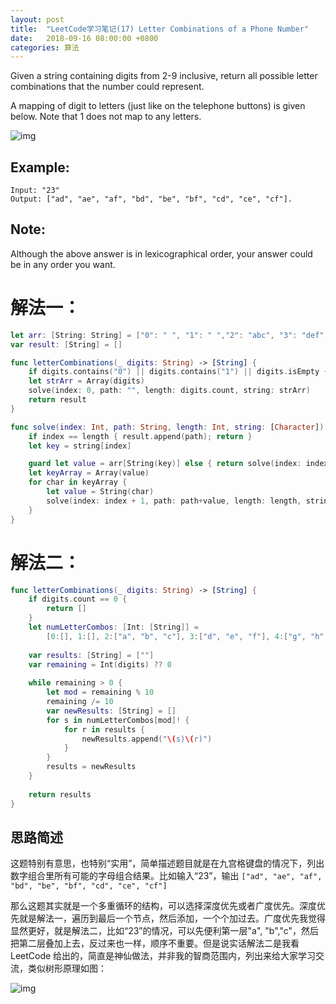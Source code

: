 ```yaml
---
layout: post
title:  "LeetCode学习笔记(17) Letter Combinations of a Phone Number"
date:   2018-09-16 08:00:00 +0800
categories: 算法
---
```


Given a string containing digits from 2-9 inclusive, return all possible letter combinations that the number could represent.

A mapping of digit to letters (just like on the telephone buttons) is given below. Note that 1 does not map to any letters.

![img](http://upload.wikimedia.org/wikipedia/commons/thumb/7/73/Telephone-keypad2.svg/200px-Telephone-keypad2.svg.png)

## Example:


```
Input: "23"
Output: ["ad", "ae", "af", "bd", "be", "bf", "cd", "ce", "cf"].
```


## Note:
Although the above answer is in lexicographical order, your answer could be in any order you want.


# 解法一：

```swift
let arr: [String: String] = ["0": " ", "1": " ","2": "abc", "3": "def", "4": "ghi", "5": "jkl", "6": "mno", "7": "pqrs", "8": "tuv", "9": "wxyz"]
var result: [String] = []

func letterCombinations(_ digits: String) -> [String] {
    if digits.contains("0") || digits.contains("1") || digits.isEmpty { return [] }
    let strArr = Array(digits)
    solve(index: 0, path: "", length: digits.count, string: strArr)
    return result
}

func solve(index: Int, path: String, length: Int, string: [Character]) {
    if index == length { result.append(path); return }
    let key = string[index]

    guard let value = arr[String(key)] else { return solve(index: index + 1, path: path, length: length, string: string) }
    let keyArray = Array(value)
    for char in keyArray {
        let value = String(char)
        solve(index: index + 1, path: path+value, length: length, string: string)
    }
}
```

# 解法二：

```swift
func letterCombinations(_ digits: String) -> [String] {
    if digits.count == 0 {
        return []
    }
    let numLetterCombos: [Int: [String]] =
        [0:[], 1:[], 2:["a", "b", "c"], 3:["d", "e", "f"], 4:["g", "h", "i"], 5:["j", "k", "l"], 6:["m", "n", "o"], 7:["p", "q", "r", "s"], 8:["t", "u", "v"], 9:["w", "x", "y", "z"]]
    
    var results: [String] = [""]
    var remaining = Int(digits) ?? 0
    
    while remaining > 0 {
        let mod = remaining % 10
        remaining /= 10
        var newResults: [String] = []
        for s in numLetterCombos[mod]! {
            for r in results {
                newResults.append("\(s)\(r)")
            }
        }
        results = newResults
    }
    
    return results
}
```

## 思路简述

这题特别有意思，也特别“实用”，简单描述题目就是在九宫格键盘的情况下，列出数字组合里所有可能的字母组合结果。比如输入“23”，输出 `["ad", "ae", "af", "bd", "be", "bf", "cd", "ce", "cf"]` 

那么这题其实就是一个多重循环的结构，可以选择深度优先或者广度优先。深度优先就是解法一，遍历到最后一个节点，然后添加，一个个加过去。广度优先我觉得显然更好，就是解法二，比如“23”的情况，可以先便利第一层"a", "b","c"，然后把第二层叠加上去，反过来也一样，顺序不重要。但是说实话解法二是我看LeetCode 给出的，简直是神仙做法，并非我的智商范围内，列出来给大家学习交流，类似树形原理如图：

![img](https://pic.leetcode-cn.com/38567dcbb6401d88946ca974aacffb5ab27cb1ad54056f02b59016c0cc68b40f-file_1562774451350)



